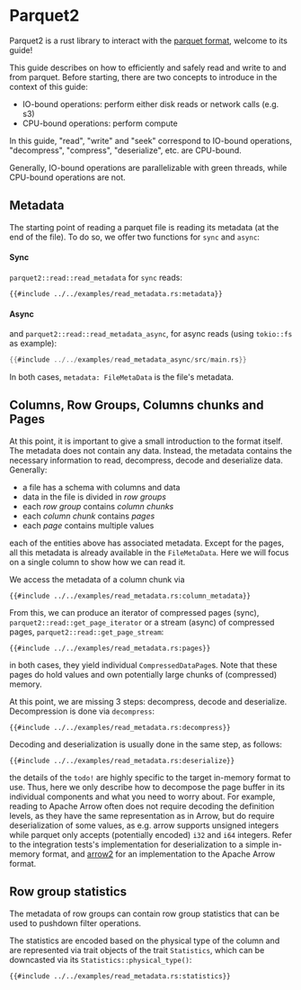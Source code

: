 # Parquet2

Parquet2 is a rust library to interact with the
[parquet format](https://en.wikipedia.org/wiki/Apache_Parquet), welcome to its guide!

This guide describes on how to efficiently and safely read and write
to and from parquet.
Before starting, there are two concepts to introduce in the context of this guide:

* IO-bound operations: perform either disk reads or network calls (e.g. s3)
* CPU-bound operations: perform compute

In this guide, "read", "write" and "seek" correspond to
IO-bound operations, "decompress", "compress", "deserialize", etc. are CPU-bound.

Generally, IO-bound operations are parallelizable with green threads, while CPU-bound
operations are not. 

## Metadata

The starting point of reading a parquet file is reading its
metadata (at the end of the file).
To do so, we offer two functions for `sync` and `async`:

#### Sync

`parquet2::read::read_metadata` for `sync` reads:

```rust,no_run,noplayground
{{#include ../../examples/read_metadata.rs:metadata}}
```

#### Async

and `parquet2::read::read_metadata_async`, for async reads
(using `tokio::fs` as example):

```rust
{{#include ../../examples/read_metadata_async/src/main.rs}}
```

In both cases, `metadata: FileMetaData` is the file's metadata.

## Columns, Row Groups, Columns chunks and Pages

At this point, it is important to give a small introduction to the format itself.
The metadata does not contain any data. Instead, the metadata contains
the necessary information to read, decompress, decode and deserialize data. Generally:

* a file has a schema with columns and data
* data in the file is divided in _row groups_
* each _row group_ contains _column chunks_
* each _column chunk_ contains _pages_
* each _page_ contains multiple values

each of the entities above has associated metadata. Except for the pages,
all this metadata is already available in the `FileMetaData`.
Here we will focus on a single column to show how we can read it.

We access the metadata of a column chunk via

```rust,no_run,noplayground
{{#include ../../examples/read_metadata.rs:column_metadata}}
```

From this, we can produce an iterator of compressed pages (sync), 
`parquet2::read::get_page_iterator` or a stream (async) of compressed
pages, `parquet2::read::get_page_stream`:

```rust,no_run,noplayground
{{#include ../../examples/read_metadata.rs:pages}}
```

in both cases, they yield individual `CompressedDataPage`s. Note that these
pages do hold values and own potentially large chunks of (compressed) memory.

At this point, we are missing 3 steps: decompress, decode and deserialize.
Decompression is done via `decompress`:

```rust,no_run,noplayground
{{#include ../../examples/read_metadata.rs:decompress}}
```

Decoding and deserialization is usually done in the same step, as follows:

```rust,no_run,noplayground
{{#include ../../examples/read_metadata.rs:deserialize}}
```

the details of the `todo!` are highly specific to the target in-memory format to use.
Thus, here we only describe how to decompose the page buffer in its individual
components and what you need to worry about.
For example, reading to Apache Arrow often does not require decoding the
definition levels, as they have the same representation as in Arrow, but do require
deserialization of some values, as e.g. arrow supports unsigned integers while
parquet only accepts (potentially encoded) `i32` and `i64` integers.
Refer to the integration tests's implementation for deserialization to a 
simple in-memory format, and [arrow2](https://github.com/jorgecarleitao/arrow2)
for an implementation to the Apache Arrow format.

## Row group statistics

The metadata of row groups can contain row group statistics that
can be used to pushdown filter operations.

The statistics are encoded based on the physical type of the column and
are represented via trait objects of the trait `Statistics`,
which can be downcasted via its `Statistics::physical_type()`:

```rust,no_run,noplayground
{{#include ../../examples/read_metadata.rs:statistics}}
```
